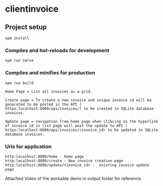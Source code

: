 # clientinvoice

## Project setup
```
npm install
```

### Compiles and hot-reloads for development
```
npm run serve
```

### Compiles and minifies for production
```
npm run build
```

    Home Page = List all invoices as a grid.
    
    Create page = To create a new invoice and unique invoice id will be generated to be posted in the API ( https:localhost:8000/api/invoices/) to be created in SQLite database invoices.
    
    Update page = navigation from home page when clikcing on the hyperlink of invoice id in list page will post the update to API ( https:localhost:8000/api/invoices/<invoice_id> to be updated in SQLite database invoices.
    
### Urls for application
```
http:localhost:8080/home - Home page
http:localhost:8080/create - New invoice creation page
http:localhost:8080/update/<invoice_id> -  existing invoice update page 

```   
    
    
    
Attached Video of the workable demo in output folder for reference. 
    
